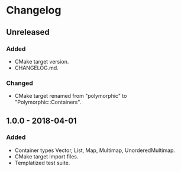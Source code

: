 # Changelog

## Unreleased
### Added
- CMake target version.
- CHANGELOG.md.

### Changed
- CMake target renamed from "polymorphic" to "Polymorphic::Containers".

## 1.0.0 - 2018-04-01
### Added
- Container types Vector, List, Map, Multimap, UnorderedMultimap.
- CMake target import files.
- Templatized test suite.
